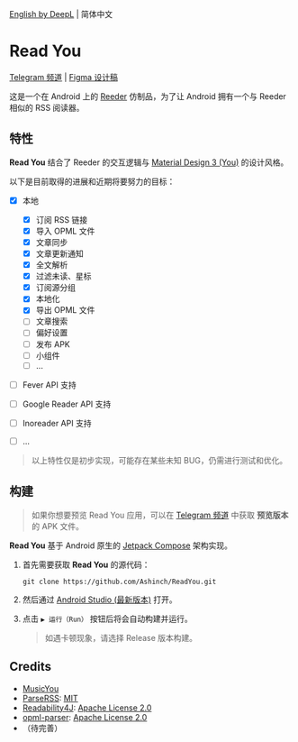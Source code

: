 [English by DeepL](https://github.com/Ashinch/ReadYou/blob/main/README.md) | 简体中文

# Read You

[Telegram 频道](https://t.me/ReadYouApp) | [Figma 设计稿](https://www.figma.com/file/ViBW8GbUgkTMmK6a80h8X1/Reader-You?node-id=7028%3A23673)

这是一个在 Android 上的 [Reeder](https://reederapp.com/) 仿制品，为了让 Android 拥有一个与 Reeder 相似的 RSS 阅读器。

## 特性

**Read You** 结合了 Reeder 的交互逻辑与 [Material Design 3 (You)](https://m3.material.io/) 的设计风格。

以下是目前取得的进展和近期将要努力的目标：

-   [x] 本地

    -   [x] 订阅 RSS 链接
    -   [x] 导入 OPML 文件
    -   [x] 文章同步
    -   [x] 文章更新通知
    -   [x] 全文解析
    -   [x] 过滤未读、星标
    -   [x] 订阅源分组
    -   [x] 本地化
    -   [x] 导出 OPML 文件
    -   [ ] 文章搜索
    -   [ ] 偏好设置
    -   [ ] 发布 APK
    -   [ ] 小组件
    -   [ ] ...

-   [ ] Fever API 支持
-   [ ] Google Reader API 支持
-   [ ] Inoreader API 支持
-   [ ] ...

> 以上特性仅是初步实现，可能存在某些未知 BUG，仍需进行测试和优化。

## 构建

> 如果你想要预览 Read You 应用，可以在 [Telegram 频道](https://t.me/ReadYouApp) 中获取 **预览版本** 的 APK 文件。

**Read You** 基于 Android 原生的 [Jetpack Compose](https://developer.android.com/jetpack/compose) 架构实现。

1. 首先需要获取 **Read You** 的源代码：

    ```shell
    git clone https://github.com/Ashinch/ReadYou.git
    ```

2. 然后通过 [Android Studio (最新版本)](https://developer.android.com/studio) 打开。

3. 点击 `▶ 运行（Run）` 按钮后将会自动构建并运行。

    > 如遇卡顿现象，请选择 Release 版本构建。

## Credits

-   [MusicYou](https://github.com/Kyant0/MusicYou)
-   [ParseRSS](https://github.com/muhrifqii/ParseRSS): [MIT](https://github.com/muhrifqii/ParseRSS/blob/master/LICENSE)
-   [Readability4J](https://github.com/dankito/Readability4J): [Apache License 2.0](https://github.com/dankito/Readability4J/blob/master/LICENSE)
-   [opml-parser](https://github.com/mdewilde/opml-parser): [Apache License 2.0](https://github.com/mdewilde/opml-parser/blob/master/LICENSE)
-   （待完善）
